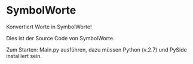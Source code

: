 # SymbolWorte
Konvertiert Worte in SymbolWorte!

Dies ist der Source Code von SymbolWorte.

Zum Starten: Main.py ausführen,
dazu müssen Python (v.2.7) und PySide installiert sein.
